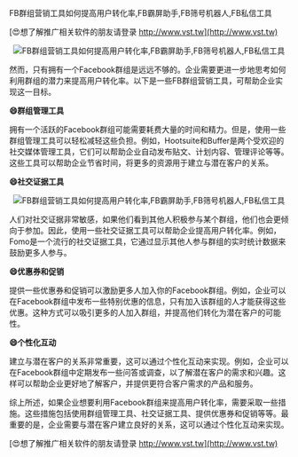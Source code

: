 FB群组营销工具如何提高用户转化率,FB霸屏助手,FB筛号机器人,FB私信工具

[😍想了解推广相关软件的朋友请登录 http://www.vst.tw](http://www.vst.tw)

 <center><img src="https://vst.tw/MP4/tuiguang/png/6.png" alt="FB群组营销工具如何提高用户转化率,FB霸屏助手,FB筛号机器人,FB私信工具"></center>

然而，只有拥有一个Facebook群组是远远不够的。企业需要更进一步地思考如何利用群组的潜力来提高用户转化率。以下是一些FB群组营销工具，可帮助企业实现这一目标。

**😄群组管理工具**

拥有一个活跃的Facebook群组可能需要耗费大量的时间和精力。但是，使用一些群组管理工具可以轻松减轻这些负担。例如，Hootsuite和Buffer是两个受欢迎的社交媒体管理工具，它们可以帮助企业自动发布贴文、计划内容、管理评论等等。这些工具可以帮助企业节省时间，将更多的资源用于建立与潜在客户的关系。

**😄社交证据工具**

 <center><img src="https://vst.tw/MP4/tuiguang/png/0.png" alt="FB群组营销工具如何提高用户转化率,FB霸屏助手,FB筛号机器人,FB私信工具"></center>

人们对社交证据非常敏感，如果他们看到其他人积极参与某个群组，他们也会更倾向于参加。因此，使用一些社交证据工具可以帮助企业提高用户转化率。例如，Fomo是一个流行的社交证据工具，它通过显示其他人参与群组的实时统计数据来鼓励更多人参与。

**😄优惠券和促销**

提供一些优惠券和促销可以激励更多人加入你的Facebook群组。例如，企业可以在Facebook群组中发布一些特别优惠的信息，只有加入该群组的人才能获得这些优惠。这种方式可以吸引更多的人加入群组，并提高他们转化为潜在客户的可能性。

**😄个性化互动**

建立与潜在客户的关系非常重要，这可以通过个性化互动来实现。例如，企业可以在Facebook群组中定期发布一些问答或调查，以了解潜在客户的需求和兴趣。这样可以帮助企业更好地了解客户，并提供更符合客户需求的产品和服务。

综上所述，如果企业想要利用Facebook群组来提高用户转化率，需要采取一些措施。这些措施包括使用群组管理工具、社交证据工具、提供优惠券和促销等等。最重要的是，企业需要与潜在客户建立良好的关系，这可以通过个性化互动来实现。

[😍想了解推广相关软件的朋友请登录 http://www.vst.tw](http://www.vst.tw)



